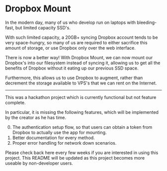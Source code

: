 # Dropbox Mount

In the modern day, many of us who develop run on laptops with bleeding-fast, but limited capacity SSD's.

With such limited capacity, a 20GB+ syncing Dropbox account tends to be very space-hungry, so many of us are required to either sacrifice this amount of storage, or use Dropbox only over the web interface.

There is now a better way! With Dropbox Mount, we can now mount our Dropbox's into our filesystem instead of syncing it, allowing us to get all the benefits of Dropbox without it eating up our previous SSD space.

Furthermore, this allows us to use Dropbox to augment, rather than decrement
the storage available to VPS's that we can rent on the Internet.

---

This was a hackathon project which is currently functional but not feature complete.

In particular, it is missing the following features, which will be implemented by the creator as he has time.

  0. The authentication setup flow, so that users can obtain a token from
     Dropbox to actually use the app for mounting.
  1. Better documentation for every method.
  2. Proper error handling for network down scenarios.

Please check back here every few weeks if you are interested in using this
project. This README will be updated as this project becomes more useable by
non-developer users.
